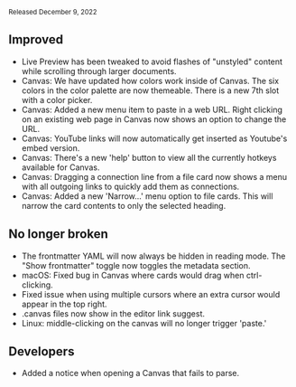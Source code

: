 <small>Released December 9, 2022</small>

## Improved

- Live Preview has been tweaked to avoid flashes of "unstyled" content while scrolling through larger documents. 
- Canvas: We have updated how colors work inside of Canvas. The six colors in the color palette are now themeable. There is a new 7th slot with a color picker.
- Canvas: Added a new menu item to paste in a web URL. Right clicking on an existing web page in Canvas now shows an option to change the URL.
- Canvas: YouTube links will now automatically get inserted as Youtube's embed version.
- Canvas: There's a new 'help' button to view all the currently hotkeys available for Canvas.
- Canvas: Dragging a connection line from a file card now shows a menu with all outgoing links to quickly add them as connections.
- Canvas: Added a new 'Narrow...' menu option to file cards. This will narrow the card contents to only the selected heading.

## No longer broken  

- The frontmatter YAML will now always be hidden in reading mode. The "Show frontmatter" toggle now toggles the metadata section.
- macOS: Fixed bug in Canvas where cards would drag when ctrl-clicking.
- Fixed issue when using multiple cursors where an extra cursor would appear in the top right.
- .canvas files now show in the editor link suggest.
- Linux: middle-clicking on the canvas will no longer trigger 'paste.'

## Developers

- Added a notice when opening a Canvas that fails to parse.

